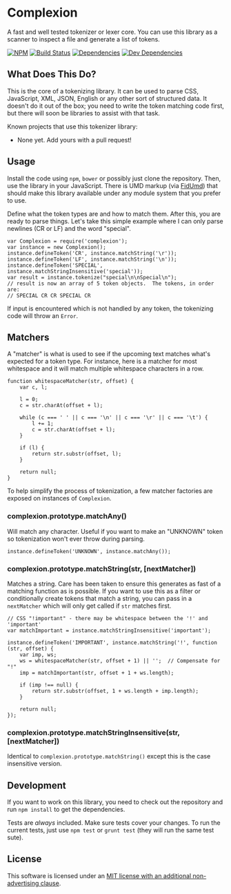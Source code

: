Complexion
==========

A fast and well tested tokenizer or lexer core.  You can use this library as a scanner to inspect a file and generate a list of tokens.

[![NPM][npm-image]][NPM]
[![Build Status][travis-image]][Travis CI]
[![Dependencies][dependencies-image]][Dependencies]
[![Dev Dependencies][devdependencies-image]][Dev Dependencies]


What Does This Do?
------------------

This is the core of a tokenizing library.  It can be used to parse CSS, JavaScript, XML, JSON, English or any other sort of structured data.  It doesn't do it out of the box; you need to write the token matching code first, but there will soon be libraries to assist with that task.

Known projects that use this tokenizer library:

* None yet.  Add yours with a pull request!


Usage
-----

Install the code using `npm`, `bower` or possibly just clone the repository.  Then, use the library in your JavaScript.  There is UMD markup (via [FidUmd]) that should make this library available under any module system that you prefer to use.

Define what the token types are and how to match them.  After this, you are ready to parse things.  Let's take this simple example where I can only parse newlines (CR or LF) and the word "special".

    var Complexion = require('complexion');
    var instance = new Complexion();
    instance.defineToken('CR', instance.matchString('\r'));
    instance.defineToken('LF', instance.matchString('\n'));
    instance.defineToken('SPECIAL', instance.matchStringInsensitive('special'));
    var result = instance.tokenize("special\n\nSpecial\n");
    // result is now an array of 5 token objects.  The tokens, in order are:
    // SPECIAL CR CR SPECIAL CR

If input is encountered which is not handled by any token, the tokenizing code will throw an `Error`.


Matchers
--------

A "matcher" is what is used to see if the upcoming text matches what's expected for a token type.  For instance, here is a matcher for most whitespace and it will match multiple whitespace characters in a row.

    function whitespaceMatcher(str, offset) {
        var c, l;

        l = 0;
        c = str.charAt(offset + l);

        while (c === ' ' || c === '\n' || c === '\r' || c === '\t') {
            l += 1;
            c = str.charAt(offset + l);
        }

        if (l) {
            return str.substr(offset, l);
        }

        return null;
    }

To help simplify the process of tokenization, a few matcher factories are exposed on instances of `Complexion`.

### complexion.prototype.matchAny()

Will match any character.  Useful if you want to make an "UNKNOWN" token so tokenization won't ever throw during parsing.

    instance.defineToken('UNKNOWN', instance.matchAny());

### complexion.prototype.matchString(str, [nextMatcher])

Matches a string.  Care has been taken to ensure this generates as fast of a matching function as is possible.  If you want to use this as a filter or conditionally create tokens that match a string, you can pass in a `nextMatcher` which will only get called if `str` matches first.

    // CSS "!important" - there may be whitespace between the '!' and 'important'
    var matchImportant = instance.matchStringInsensitive('important');

    instance.defineToken('IMPORTANT', instance.matchString('!', function (str, offset) {
        var imp, ws;
        ws = whitespaceMatcher(str, offset + 1) || '';  // Compensate for "!"
        imp = matchImportant(str, offset + 1 + ws.length);

        if (imp !== null) {
            return str.substr(offset, 1 + ws.length + imp.length);
        }

        return null;
    });

### complexion.prototype.matchStringInsensitive(str, [nextMatcher])

Identical to `complexion.prototype.matchString()` except this is the case insensitive version.


Development
-----------

If you want to work on this library, you need to check out the repository and run `npm install` to get the dependencies.

Tests are *always* included.  Make sure tests cover your changes.  To run the current tests, just use `npm test` or `grunt test` (they will run the same test sute).


License
-------

This software is licensed under an [MIT license with an additional non-advertising clause](LICENSE.md).

[Dev Dependencies]: https://david-dm.org/tests-always-included/complexion#info=devDependencies
[devdependencies-image]: https://david-dm.org/tests-always-included/complexion/dev-status.png
[Dependencies]: https://david-dm.org/tests-always-included/complexion
[dependencies-image]: https://david-dm.org/tests-always-included/complexion.png
[FidUmd]: https://github.com/fidian/fid-umd/
[NPM]: https://npmjs.org/package/complexion
[npm-image]: https://nodei.co/npm/complexion.png?downloads=true&stars=true
[travis-image]: https://secure.travis-ci.org/tests-always-included/complexion.png
[Travis CI]: http://travis-ci.org/tests-always-included/complexion
